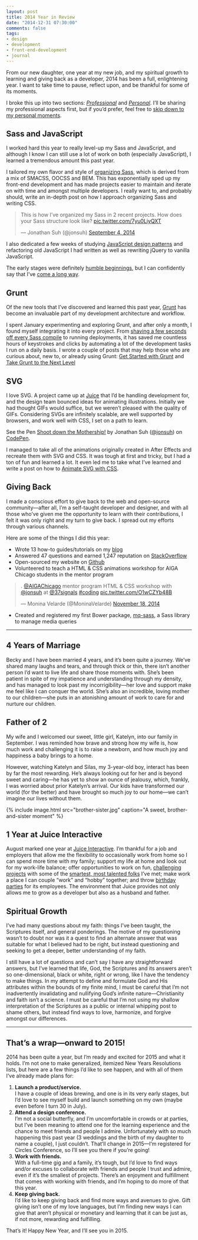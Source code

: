 ```yaml
---
layout: post
title: 2014 Year in Review
date: "2014-12-31 07:30:00"
comments: false
tags:
- design
- development
- front-end-development
- journal
---
```


From our new daughter, one year at my new job, and my spiritual growth to learning and giving back as a developer, 2014 has been a full, enlightening year. I want to take time to pause, reflect upon, and be thankful for some of its moments.

<!--more-->

I broke this up into two sections: [*Professional*](#sass-and-javascript) and [*Personal*](#years-of-marriage "Skip to Personal"). I’ll be sharing my professional aspects first, but if you’d prefer, feel free to [skip down to my personal moments](#years-of-marriage "Skip to Personal").

## Sass and JavaScript

I worked hard this year to really level-up my Sass and JavaScript, and although I know I can still use a lot of work on both (especially JavaScript), I learned a tremendous amount this past year.

I tailored my own flavor and style of <a href="https://github.com/jonsuh/jonsuh.com/blob/github/assets/sass/screen.scss" target="_blank">organizing Sass</a>, which is derived from a mix of SMACSS, OOCSS and BEM. This has exponentially sped up my front-end development and has made projects easier to maintain and iterate on with time and amongst multiple developers. I really want to, and probably should, write an in-depth post on how I approach organizing Sass and writing CSS.

<blockquote class="twitter-tweet" lang="en"><p>This is how I’ve organized my Sass in 2 recent projects. How does your Sass structure look like? <a href="http://t.co/7yu0LiyQXT">pic.twitter.com/7yu0LiyQXT</a></p>&mdash; Jonathan Suh (@jonsuh) <a href="https://twitter.com/jonsuh/status/507607445276221440">September 4, 2014</a></blockquote>

I also dedicated a few weeks of studying <a href="https://github.com/shichuan/javascript-patterns" target="_blank">JavaScript design patterns</a> and refactoring old JavaScript I had written as well as rewriting jQuery to vanilla JavaScript.

The early stages were definitely <a href="https://twitter.com/jonsuh/status/434447173250330624" target="_blank">humble beginnings</a>, but I can confidently say that I’ve <a href="https://github.com/jonsuh/jonsuh.com/blob/github/assets/js/src/utility.js" target="_blank">come a long way</a>.

## Grunt

Of the new tools that I’ve discovered and learned this past year, <a href="http://gruntjs.com/" target="_blank">Grunt</a> has become an invaluable part of my development architecture and workflow.

I spent January experimenting and exploring Grunt, and after only a month, I found myself integrating it into every project. From <a href="https://twitter.com/jonsuh/status/522867758518636544" target="_blank">shaving a few seconds off every Sass compile</a> to running deployments, it has saved me countless hours of keystrokes and clicks by automating a lot of the development tasks I run on a daily basis. I wrote a couple of posts that may help those who are curious about, new to, or already using Grunt: <a href="/blog/get-started-with-grunt/" target="_blank">Get Started with Grunt</a> and <a href="/blog/take-grunt-to-the-next-level/" target="_blank">Take Grunt to the Next Level</a>

## SVG

I love SVG. A project came up at <a href="http://www.juiceinteractive.com" target="_blank">Juice</a> that I’d be handling development for, and the design team bounced ideas for animating illustrations. Initially we had thought GIFs would suffice, but we weren’t pleased with the quality of GIFs. Considering SVGs are infinitely scalable, are well supported by browsers, and work well with CSS, I set on a path to learn.

<p data-height="495" data-theme-id="0" data-slug-hash="hzxng" data-default-tab="result" data-user="jonsuh" class="codepen">See the Pen <a href="http://codepen.io/jonsuh/pen/hzxng/">Shoot down the Mothership!</a> by Jonathan Suh (<a href="http://codepen.io/jonsuh">@jonsuh</a>) on <a href="http://codepen.io">CodePen</a>.</p>
<script async src="//assets.codepen.io/assets/embed/ei.js"></script>

I managed to take all of the animations originally created in After Effects and recreate them with SVG and CSS. It was tough at first and tricky, but I had a ton of fun and learned a lot. It even led me to take what I’ve learned and write a post on how to <a href="/blog/animate-svg-with-css/">Animate SVG with CSS</a>.

## Giving Back

I made a conscious effort to give back to the web and open-source community—after all, I’m a self-taught developer and designer, and with all those who’ve given me the opportunity to learn with their contributions, I felt it was only right and my turn to give back. I spread out my efforts through various channels.

Here are some of the things I did this year:

- Wrote 13 how-to guides/tutorials on my <a href="/blog" target="_blank">blog</a>
- Answered 47 questions and earned 1,247 reputation on <a href="{{ site.social.stackoverflow }}">StackOverflow</a>
- Open-sourced my website on <a href="https://github.com/jonsuh/jonsuh.com" target="_blank">Github</a>
- Volunteered to teach a HTML & CSS animations workshop for AIGA Chicago students in the mentor program

<blockquote class="twitter-tweet" lang="en"><p>. <a href="https://twitter.com/AIGAChicago">@AIGAChicago</a> mentor program HTML &amp; CSS workshop with <a href="https://twitter.com/jonsuh">@jonsuh</a> at <a href="https://twitter.com/37signals">@37signals</a> <a href="https://twitter.com/hashtag/coding?src=hash">#coding</a> <a href="http://t.co/O1wCZYb48B">pic.twitter.com/O1wCZYb48B</a></p>&mdash; Monina Velarde (@MoninaVelarde) <a href="https://twitter.com/MoninaVelarde/status/534514518861549568">November 18, 2014</a></blockquote>

- Created and registered my first Bower package, <a href="https://github.com/jonsuh/mq-sass" target="_blank">mq-sass</a>, a Sass library to manage media queries

---

## 4 Years of Marriage

Becky and I have been married 4 years, and it’s been quite a journey. We’ve shared many laughs and tears, and through thick or thin, there isn’t another person I’d want to live life and share those moments with. She’s been patient in spite of my impatience and understanding through my density, and has managed to look past my incorrigibility—her love and support make me feel like I can conquer the world. She’s also an incredible, loving mother to our children—she puts in an atonishing amount of work to care for and nurture our children.

## Father of 2

My wife and I welcomed our sweet, little girl, Katelyn, into our family in September. I was reminded how brave and strong how my wife is, how much work and challenging it is to raise a newborn, and how much joy and happiness a baby brings to a home.

However, watching Katelyn and Silas, my 3-year-old boy, interact has been by far the most rewarding. He’s always looking out for her and is beyond sweet and caring—he has yet to show an ounce of jealousy, which, frankly, I was worried about prior Katelyn’s arrival. Our kids have transformed our world (for the better) and have brought so much joy to our home—we can’t imagine our lives without them.

{% include image.html src="brother-sister.jpg" caption="A sweet, brother-and-sister moment" %}

## 1 Year at Juice Interactive

August marked one year at <a href="http://www.juiceinteractive.com" target="_blank">Juice Interactive</a>. I’m thankful for a job and employers that allow me the flexibility to occasionally work from home so I can spend more time with my family; support my life at home and look out for my work-life balance; offer opportunities to work on fun, <a href="http://www.juiceinteractive.com/work/" target="_blank">challenging projects</a> with some of the <a href="http://www.juiceinteractive.com/about/" target="_blank">smartest, most talented folks</a> I’ve met; make work a place I can couple “work” and “hobby” together; and throw <a href="https://twitter.com/latokarz/status/494829469161357314" target="_blank">birthday parties</a> for its employees. The environment that Juice provides not only allows me to grow as a developer but also as a husband and father.

## Spiritual Growth

I’ve had many questions about my faith: things I’ve been taught, the Scriptures itself, and general ponderings. The motive of my questioning wasn’t to doubt nor was it a quest to find an alternate answer that was suitable for what I believed had to be right, but instead questioning and seeking to get a deeper, better understanding of my faith.

I still have a lot of questions and can’t say I have any straightforward answers, but I’ve learned that life, God, the Scriptures and its answers aren’t so one-dimensional, black or white, right or wrong, like I have the tendency to make things. In my attempt to define and formulate God and His attributes within the bounds of my finite mind, I must be careful that I’m not inadvertently invalidating and nullifying God’s infinite nature—Christianity and faith isn’t a science. I must be careful that I’m not using my shallow interpretation of the Scriptures as a public or internal whipping post to shame others, but instead find ways to love, harmonize, and forgive amongst our differences.

---

## That’s a wrap—onward to 2015!

2014 has been quite a year, but I’m ready and excited for 2015 and what it holds. I’m not one to make generalized, itemized New Years Resolutions lists, but here are a few things I’d like to see happen, and with all of them I’ve already made plans for:

1. **Launch a product/service.**  
I have a couple of ideas brewing, and one is in its very early stages, but I’d love to see myself build and launch something on my own (maybe even before I turn 30 in July).
2. **Attend a design conference.**  
I’m not a social butterfly, and I’m uncomfortable in crowds or at parties, but I’ve been meaning to attend one for the learning experience and the chance to meet friends and people I admire. Unfortunately with so much happening this past year (3 weddings and the birth of my daughter to name a couple), I just couldn’t. That’ll change in 2015—I’m registered for Circles Conference, so I’ll see you there if you’re going!
3. **Work with friends.**  
With a full-time gig and a family, it’s tough, but I’d love to find ways and/or excuses to collaborate with friends and people I trust and admire, even if it’s the smallest of projects. There’s an enjoyment and fulfillment that comes with working with friends, and I’m hoping to do more of that this year.
4. **Keep giving back.**  
I’d like to keep giving back and find more ways and avenues to give. Gift giving isn’t one of my love languages, but I’m finding new ways I can give that aren’t physical or monetary and learning that it can be just as, if not more, rewarding and fulfilling.

That’s it! Happy New Year, and I’ll see you in 2015.